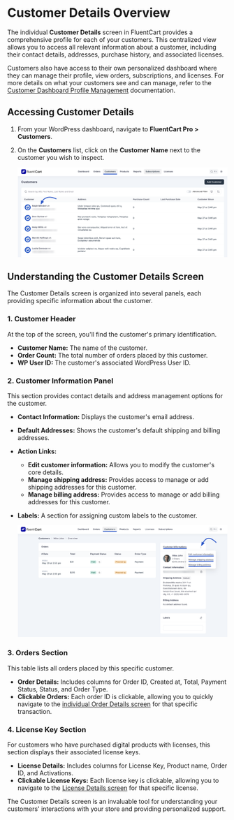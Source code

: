 # Customer Details Overview

The individual **Customer Details** screen in FluentCart provides a comprehensive profile for each of your customers. This centralized view allows you to access all relevant information about a customer, including their contact details, addresses, purchase history, and associated licenses.

Customers also have access to their own personalized dashboard where they can manage their profile, view orders, subscriptions, and licenses. For more details on what your customers see and can manage, refer to the [Customer Dashboard Profile Management](/guide/customer-dashboard/profile-management) documentation.

## Accessing Customer Details

1.  From your WordPress dashboard, navigate to **FluentCart Pro > Customers**.
2.  On the **Customers** list, click on the **Customer Name** next to the customer you wish to inspect.

    ![Screenshot of Customer Details Page](/guide/public/images/store-management/customer-details.png)

## Understanding the Customer Details Screen

The Customer Details screen is organized into several panels, each providing specific information about the customer.

### 1. Customer Header

At the top of the screen, you'll find the customer's primary identification.

* **Customer Name:** The name of the customer.
* **Order Count:** The total number of orders placed by this customer.
* **WP User ID:** The customer's associated WordPress User ID.

### 2. Customer Information Panel

This section provides contact details and address management options for the customer.

* **Contact Information:** Displays the customer's email address.
* **Default Addresses:** Shows the customer's default shipping and billing addresses.
* **Action Links:**
    * **Edit customer information:** Allows you to modify the customer's core details.
    * **Manage shipping address:** Provides access to manage or add shipping addresses for this customer.
    * **Manage billing address:** Provides access to manage or add billing addresses for this customer.
* **Labels:** A section for assigning custom labels to the customer.

    ![Screenshot of Customer Details Page](/guide/public/images/store-management/customer-information-details.png)

### 3. Orders Section

This table lists all orders placed by this specific customer.

* **Order Details:** Includes columns for Order ID, Created at, Total, Payment Status, Status, and Order Type.
* **Clickable Orders:** Each order ID is clickable, allowing you to quickly navigate to the [individual Order Details screen](/guide/store-management/orders-management/order-details-overview) for that specific transaction.

### 4. License Key Section

For customers who have purchased digital products with licenses, this section displays their associated license keys.

* **License Details:** Includes columns for License Key, Product name, Order ID, and Activations.
* **Clickable License Keys:** Each license key is clickable, allowing you to navigate to the [License Details screen](/guide/product-types-creation/creating-digital-products-with-licenses#product-specific-license-settings) for that specific license.

The Customer Details screen is an invaluable tool for understanding your customers' interactions with your store and providing personalized support.
